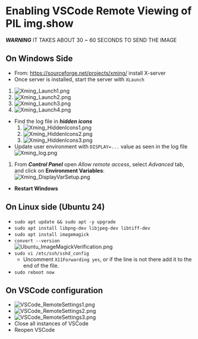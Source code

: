 # Enabling VSCode Remote Viewing of PIL img.show

***WARNING*** IT TAKES ABOUT 30 ~ 60 SECONDS TO SEND THE IMAGE

## On Windows Side

-  From: https://sourceforge.net/projects/xming/ install X-server
-  Once server is installed, start the server with `XLaunch`
  1. ![Xming_Launch1.png](./img/Xming_Launch1.png)
  1. ![Xming_Launch2.png](./img/Xming_Launch2.png)
  1. ![Xming_Launch3.png](./img/Xming_Launch3.png)
  1. ![Xming_Launch4.png](./img/Xming_Launch4.png)
- Find the log file in ***hidden icons***
  1. ![Xming_HiddenIcons1.png](./img/Xming_HiddenIcons1.png)
  1. ![Xming_HiddenIcons2.png](./img/Xming_HiddenIcons2.png)
  1. ![Xming_HiddenIcons3.png](./img/Xming_HiddenIcons3.png)
-  Update user environment with `DISPLAY=...` value as seen in the log file  
![Xming_log.png](./img/Xming_log.png)
  1. From ***Control Panel*** open *Allow remote access*, select *Advanced* tab, and click on **Environment Variables**:  
  ![Xming_DisplayVarSetup.png](./img/Xming_DisplayVarSetup.png)
- **Restart Windows** 

## On Linux side (Ubuntu 24)

- `sudo apt update && sudo apt -y upgrade`
- `sudo apt install libpng-dev libjpeg-dev libtiff-dev`
- `sudo apt install imagemagick`
- `convert --version`  
![Ubuntu_ImageMagickVerification.png](./img/Ubuntu_ImageMagickVerification.png)
- `sudo vi /etc/ssh/sshd_config`
  - Uncomment `X11Forwarding yes`, or if the line is not there add it to the end of the file.
- `sudo reboot now`

## On VSCode configuration

- ![VSCode_RemoteSettings1.png](./img/VSCode_RemoteSettings1.png)
- ![VSCode_RemoteSettings2.png](./img/VSCode_RemoteSettings2.png)
- ![VSCode_RemoteSettings3.png](./img/VSCode_RemoteSettings3.png)
- Close all instances of VSCode
- Reopen VSCode